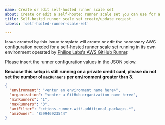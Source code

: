 ```yaml
---
name: Create or edit self-hosted runner scale set
about: Create or edit a self-hosted runner scale set you can use for a workflow
title: Self-hosted runner scale set create/update request
labels: 'self-hosted-runner-scale-set'

---
```


Issue created by this issue template will create or edit the necessary AWS configuration needed for a self-hosted runner scale set running in its own environment operated by [Philips Labs's AWS GitHub Runner](https://github.com/philips-labs/terraform-aws-github-runner).


Please insert the runner configuration values in the JSON below.

**Because this setup is still running on a private credit card, please do not set the number of `maxRunners` per environment greater than 3.**

```json
{
  "environment": "<enter an environment name here>",
  "organization": "<enter a GitHub organization name here>",
  "minRunners": "1",
  "maxRunners": "3",
  "amiFilter": "actions-runner-with-additional-packages-*",
  "amiOwner": "869946923544"
}
```
